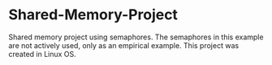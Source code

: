 # Shared-Memory-Project
Shared memory project using semaphores.
The semaphores in this example are not actively used, only as an empirical example.
This project was created in Linux OS.
